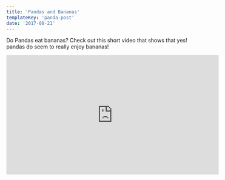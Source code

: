 ```yaml
---
title: 'Pandas and Bananas'
templateKey: 'panda-post'
date: '2017-08-21'
---
```


Do Pandas eat bananas? Check out this short video that shows that yes! pandas do seem to really enjoy bananas!

<iframe width="560" height="315" src="https://www.youtube.com/embed/4SZl1r2O_bY" frameborder="0" allowfullscreen></iframe>
